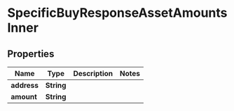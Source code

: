 

# SpecificBuyResponseAssetAmountsInner


## Properties

| Name | Type | Description | Notes |
|------------ | ------------- | ------------- | -------------|
|**address** | **String** |  |  |
|**amount** | **String** |  |  |



